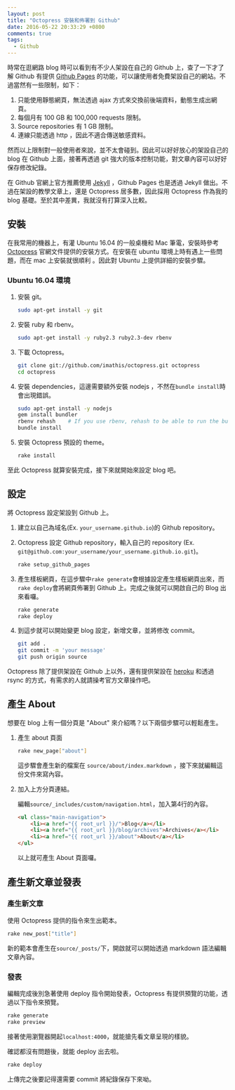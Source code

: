 ```yaml
---
layout: post
title: "Octopress 安裝和佈署到 Github"
date: 2016-05-22 20:33:29 +0800
comments: true
tags:
  - Github
---
```


時常在逛網路 blog 時可以看到有不少人架設在自己的 Github 上，查了一下才了解 Github 有提供 [Github Pages](https://pages.github.com/) 的功能，可以讓使用者免費架設自己的網站。不過當然有一些限制，如下：

1. 只能使用靜態網頁，無法透過 ajax 方式來交換前後端資料，動態生成出網頁。
2. 每個月有 100 GB 和 100,000 requests 限制。
3. Source repositories 有 1 GB 限制。
4. 連線只能透過 http ，因此不適合傳送敏感資料。

然而以上限制對一般使用者來說，並不太會碰到。因此可以好好放心的架設自己的 blog 在 Github 上面，接著再透過 git 強大的版本控制功能，對文章內容可以好好保存修改紀錄。

在 Github 官網上官方推薦使用 [Jekyll](http://jekyllrb.com/) ，Github Pages 也是透過 Jekyll 做出。不過在架設的教學文章上，還是 Octopress 居多數，因此採用 Octopress 作為我的 blog 基礎。至於其中差異，我就沒有打算深入比較。

## 安裝
在我常用的機器上，有灌 Ubuntu 16.04 的一般桌機和 Mac 筆電，安裝時參考[Octopress](http://octopress.org/docs/) 官網文件提供的安裝方式。在安裝在 ubuntu 環境上時有遇上一些問題，而在 mac 上安裝就很順利 。因此對 Ubuntu 上提供詳細的安裝步驟。

### Ubuntu 16.04 環境
1. 安裝 git。

    ```sh
    sudo apt-get install -y git
    ```

2. 安裝 ruby 和 rbenv。

    ```sh
    sudo apt-get install -y ruby2.3 ruby2.3-dev rbenv
    ```

3. 下載 Octopress。

    ```sh
    git clone git://github.com/imathis/octopress.git octopress
    cd octopress
    ```

4. 安裝 dependencies，這邊需要額外安裝 nodejs ，不然在`bundle install`時會出現錯誤。

    ```sh
    sudo apt-get install -y nodejs
    gem install bundler
    rbenv rehash    # If you use rbenv, rehash to be able to run the bundle command
    bundle install
    ```

5. 安裝 Octopress 預設的 theme。

    ```sh
    rake install
    ```

至此 Octopress 就算安裝完成，接下來就開始來設定 blog 吧。

## 設定
將 Octopress 設定架設到 Github 上。

1. 建立以自己為域名(Ex. `your_username.github.io`)的 Github repository。

2. Octopress 設定 Github repository，輸入自己的 repository (Ex. `git@github.com:your_username/your_username.github.io.git`)。

    ```sh
    rake setup_github_pages
    ```

3. 產生樣板網頁，在這步驟中`rake generate`會根據設定產生樣板網頁出來，而`rake deploy`會將網頁佈署到 Github 上。完成之後就可以開啟自己的 Blog 出來看囉。

    ```sh
    rake generate
    rake deploy
    ```

4. 到這步就可以開始變更 blog 設定，新增文章，並將修改 commit。

    ```sh
    git add .
    git commit -m 'your message'
    git push origin source
    ```

Octopress 除了提供架設在 Github 上以外，還有提供架設在 [heroku](https://www.heroku.com/) 和透過 rsync 的方式，有需求的人就請操考官方文章操作吧。

## 產生 About
想要在 blog 上有一個分頁是 "About" 來介紹嗎？以下兩個步驟可以輕鬆產生。

1. 產生 about 頁面

    ```sh
    rake new_page["about"]
    ```
    這步驟會產生新的檔案在 `source/about/index.markdown` ，接下來就編輯這份文件來寫內容。

2. 加入上方分頁連結。

    編輯`source/_includes/custom/navigation.html`，加入第4行的內容。

    ```html
    <ul class="main-navigation">
        <li><a href="{{ root_url }}/">Blog</a></li>
        <li><a href="{{ root_url }}/blog/archives">Archives</a></li>
        <li><a href="{{ root_url }}/about">About</a></li>
    </ul>
    ```

    以上就可產生 About 頁面囉。

## 產生新文章並發表
### 產生新文章
使用 Octopress 提供的指令來生出範本。

```sh
rake new_post["title"]
```

新的範本會產生在`source/_posts/`下，開啟就可以開始透過 markdown 語法編輯文章內容。

### 發表
編輯完成後別急著使用 deploy 指令開始發表，Octopress 有提供預覽的功能，透過以下指令來預覽。

```sh
rake generate
rake preview
```

接著使用瀏覽器開起`localhost:4000`，就能搶先看文章呈現的樣貌。

確認都沒有問題後，就能 deploy 出去啦。

```sh
rake deploy
```

上傳完之後要記得還需要 commit 將紀錄保存下來呦。
